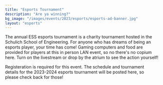 ```yaml
---
title: "Esports Tournament"
description: "Are ya winning?"
bg_image: "/images/events/2023/esports/esports-ad-banner.jpg"
layout: "esports"
---
```


The annual ESS esports tournament is a charity tournament hosted in the Schulich School of Engineering. For anyone who has dreams of being an esports player, your time has come! Gaming computers and food are provided for players at this in person LAN event, so no there's no copium here. Turn on the livestream or drop by the atrium to see the action yourself!

Registeration is required for this event. The schedule and tournament details for the 2023-2024 esports tournament will be posted here, so please check back for those!
